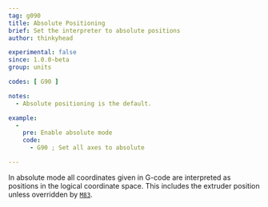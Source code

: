 ```yaml
---
tag: g090
title: Absolute Positioning
brief: Set the interpreter to absolute positions
author: thinkyhead

experimental: false
since: 1.0.0-beta
group: units

codes: [ G90 ]

notes:
  - Absolute positioning is the default.

example:
  -
    pre: Enable absolute mode
    code:
      - G90 ; Set all axes to absolute

---
```


In absolute mode all coordinates given in G-code are interpreted as positions in the logical coordinate space. This includes the extruder position unless overridden by [`M83`](/docs/gcode/M083.html).
